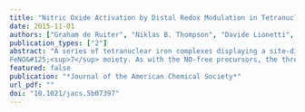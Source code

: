 ```yaml
---
title: "Nitric Oxide Activation by Distal Redox Modulation in Tetranuclear Iron Nitrosyl Complexes"
date: 2015-11-01
authors: ["Graham de Ruiter", "Niklas B. Thompson", "Davide Lionetti", "Theodor Agapie"]
publication_types: ["2"]
abstract: "A series of tetranuclear iron complexes displaying a site-differentiated metal center was synthesized. Three of the metal centers are coordinated to our previously reported ligand, based on a 1,3,5-triarylbenzene motif with nitrogen and oxygen donors. The fourth (apical) iron center is coordinatively unsaturated and appended to the trinuclear core through three bridging pyrazolates and an interstitial &mu;<sub>4</sub>-oxide moiety. Electrochemical studies of complex [LFe<sub>3</sub>(PhPz)<sub>3</sub>OFe][OTf]<sub>2</sub> revealed three reversible redox events assigned to the Fe<sup>II</sub><sub>4</sub>/Fe<sup>II</sup><sub>3</sub>Fe<sup>III</sup> (−1.733 V), Fe<sup>II</sup><sub>3</sub>Fe<sup>III</sup>/Fe<sup>II</sup><sub>2</sub>Fe<sup>III</sup><sub>2</sub> (−0.727 V), and Fe<sup>II</sup><sub>2</sub>Fe<sup>III</sup><sub>2</sub>/Fe<sup>II</sup>Fe<sup>III</sup><sub>3</sub> (0.018 V) redox couples. Combined Mössbauer and crystallographic studies indicate that the change in oxidation state is exclusively localized at the triiron core, without changing the oxidation state of the apical metal center. This phenomenon is assigned to differences in the coordination environment of the two metal sites and provides a strategy for storing electron and hole equivalents without affecting the oxidation state of the coordinatively unsaturated metal. The presence of a ligand-binding site allowed the effect of redox modulation on nitric oxide activation by an Fe<sup>II</sup> metal center to be studied. Treatment of the clusters with nitric oxide resulted in binding of NO to the apical iron center, generating a &#123;
FeNO&#125;<sup>7</sup> moiety. As with the NO-free precursors, the three reversible redox events are localized at the iron centers distal from the NO ligand. Altering the redox state of the triiron core resulted in significant change in the NO stretching frequency, by as much as 100 cm<sup>-1</sup>. The increased activation of NO is attributed to structural changes within the clusters, in particular, those related to the interaction of the metal centers with the interstitial atom. The differences in NO activation were further shown to lead to differential reactivity, with NO disproportionation and N<sub>2</sub>O formation performed by the more electron-rich cluster."
featured: false
publication: "*Journal of the American Chemical Society*"
url_pdf: ""
doi: "10.1021/jacs.5b07397"
---
```

